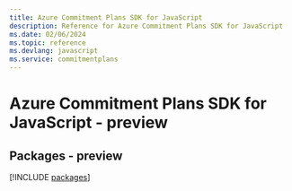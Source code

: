 ```yaml
---
title: Azure Commitment Plans SDK for JavaScript
description: Reference for Azure Commitment Plans SDK for JavaScript
ms.date: 02/06/2024
ms.topic: reference
ms.devlang: javascript
ms.service: commitmentplans
---
```

# Azure Commitment Plans SDK for JavaScript - preview
## Packages - preview
[!INCLUDE [packages](commitment-plans-index.md)]